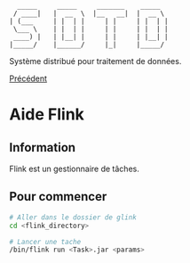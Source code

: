       _____     _____     _______    _____  
     / ____|   |  __  \  |__   __|  |  __ \ 
    | (___     | |  | |     | |     | |  | |
     \___ \    | |  | |     | |     | |  | |
     ____) |   | |__| |     | |     | |__| |
    |_____/    |______/     |_|     |_____/ 

Système distribué pour traitement de données.

[Précédent](../FLINK_PROCESS.md)

# Aide Flink

## Information

Flink est un gestionnaire de tâches. 

## Pour commencer

```bash
# Aller dans le dossier de glink
cd <flink_directory>

# Lancer une tache
/bin/flink run <Task>.jar <params>
```